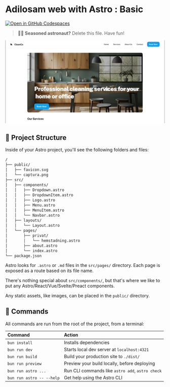 # Adilosam web with Astro : Basic

[![Open in GitHub Codespaces](https://github.com/codespaces/badge.svg)](https://github.com/carfdev/adilosam)

> 🧑‍🚀 **Seasoned astronaut?** Delete this file. Have fun!

![just-the-basics](./public/captura.png)

## 🚀 Project Structure

Inside of your Astro project, you'll see the following folders and files:

```text
/
├── public/
│   ├── favicon.svg
│   └── captura.png
├── src/
│   ├── components/
│   │   ├── Dropdown.astro
│   │   ├── DropdownItem.astro
│   │   ├── Logo.astro
│   │   ├── Menu.astro
│   │   ├── MenuItem.astro
│   │   └── Navbar.astro
│   ├── layouts/
│   │   └── Layout.astro
│   └── pages/
│       ├── privat/
│       │   └── hemstadning.astro
│       ├── about.astro
│       └── index.astro
└── package.json
```

Astro looks for `.astro` or `.md` files in the `src/pages/` directory. Each page is exposed as a route based on its file name.

There's nothing special about `src/components/`, but that's where we like to put any Astro/React/Vue/Svelte/Preact components.

Any static assets, like images, can be placed in the `public/` directory.

## 🧞 Commands

All commands are run from the root of the project, from a terminal:

| Command                   | Action                                           |
| :------------------------ | :----------------------------------------------- |
| `bun install`             | Installs dependencies                            |
| `bun run dev`             | Starts local dev server at `localhost:4321`      |
| `bun run build`           | Build your production site to `./dist/`          |
| `bun run preview`         | Preview your build locally, before deploying     |
| `bun run astro ...`       | Run CLI commands like `astro add`, `astro check` |
| `bun run astro -- --help` | Get help using the Astro CLI                     |

